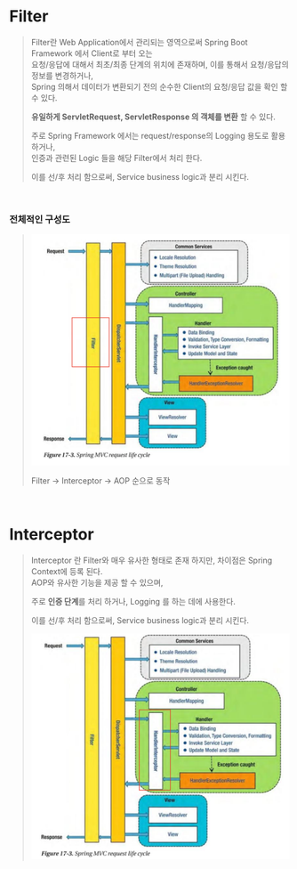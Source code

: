 # Filter
> Filter란 Web Application에서 관리되는 영역으로써 Spring Boot Framework 에서 Client로 부터 오는   
> 요청/응답에 대해서 최초/최종 단계의 위치에 존재하며, 이를 통해서 요청/응답의 정보를 변경하거나,   
> Spring 의해서 데이터가 변환되기 전의 순수한 Client의 요청/응답 값을 확인 할 수 있다.
> 
> **유일하게 ServletRequest, ServletResponse 의 객체를 변환** 할 수 있다.
> 
> 주로 Spring Framework 에서는 request/response의 Logging 용도로 활용하거나,  
> 인증과 관련된 Logic 들을 해당 Filter에서 처리 한다.
> 
> 이를 선/후 처리 함으로써, Service business logic과 분리 시킨다.

<br>

### 전체적인 구성도
> ![IMG](../../../IMG/16.png)
> 
> Filter -> Interceptor -> AOP 순으로 동작

<br>

# Interceptor
> Interceptor 란 Filter와 매우 유사한 형태로 존재 하지만, 차이점은 Spring Context에 등록 된다.  
> AOP와 유사한 기능을 제공 할 수 있으며,
> 
> 주로 **인증 단계**를 처리 하거나, Logging 를 하는 데에 사용한다.
> 
> 이를 선/후 처리 함으로써, Service business logic과 분리 시킨다.
> 
> ![IMG](../../../IMG/17.png)